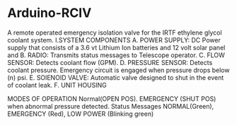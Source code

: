 # Arduino-RCIV
A remote operated emergency isolation valve for the IRTF ethylene glycol coolant system.
I.SYSTEM COMPONENTS
A. POWER SUPPLY: DC Power supply that consists of a  3.6 vt Lithium Ion batteries and 12 volt solar panel and 
B. RADIO: Transmits status messages to Telescope operator.
C. FLOW SENSOR: Detects coolant flow (GPM). 
D. PRESSURE SENSOR: Detects coolant pressure. Emergency circuit is engaged when pressure drops below (n) psi. 
E. SOlENOID VALVE: Automatic valve designed to shut in the event  of coolant leak.
F. UNIT HOUSING 
>>>>>>>>>>>>>>>>>>>>>>>>>>>>>>>>>>>>>>>>>>>>>>>>>>>>>>>>>>>>>>>>>>>>>>>>>>>>>>>>>>>>>>>>>>>>>>>>>>>>>>>>>>>>>>>>>>>>>>>>>>>>>>>>>>>>>>>>>>>>>>>>>>>>>>>>>>>
MODES OF OPERATION
Normal(OPEN POS).
EMERGENCY (SHUT POS) when  abnormal pressure detected.
Status Messages NORMAL(Green), EMERGENCY (Red), LOW POWER (Blinking green) 


